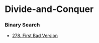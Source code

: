 # Divide-and-Conquer

### Binary Search

* [278. First Bad Version](https://leetcode.com/problems/first-bad-version/)
